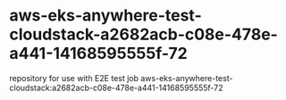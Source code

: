 # aws-eks-anywhere-test-cloudstack-a2682acb-c08e-478e-a441-14168595555f-72
repository for use with E2E test job aws-eks-anywhere-test-cloudstack:a2682acb-c08e-478e-a441-14168595555f-72
